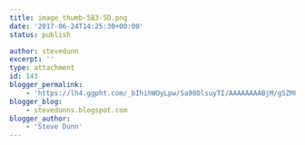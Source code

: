 ```yaml
---
title: image_thumb-5B3-5D.png
date: '2017-06-24T14:25:30+00:00'
status: publish

author: stevedunn
excerpt: ''
type: attachment
id: 143
blogger_permalink:
    - 'https://lh4.ggpht.com/_bIhihWOyLpw/Sa98OlsuyTI/AAAAAAAABjM/g5ZM8shXx7s/image_thumb%5B3%5D.png'
blogger_blog:
    - stevedunns.blogspot.com
blogger_author:
    - 'Steve Dunn'
---
```

<!DOCTYPE html PUBLIC "-//W3C//DTD HTML 4.0 Transitional//EN" "http://www.w3.org/TR/REC-html40/loose.dtd">
<?xml encoding="UTF-8">
